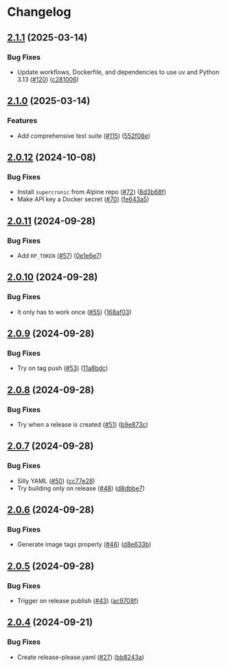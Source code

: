 # Changelog

## [2.1.1](https://github.com/MattKobayashi/amber-alert/compare/v2.1.0...v2.1.1) (2025-03-14)


### Bug Fixes

* Update workflows, Dockerfile, and dependencies to use uv and Python 3.13 ([#120](https://github.com/MattKobayashi/amber-alert/issues/120)) ([c281006](https://github.com/MattKobayashi/amber-alert/commit/c281006c5fd926e608f84bb7d529fd8d2c89c7e5))

## [2.1.0](https://github.com/MattKobayashi/amber-alert/compare/v2.0.12...v2.1.0) (2025-03-14)


### Features

* Add comprehensive test suite ([#115](https://github.com/MattKobayashi/amber-alert/issues/115)) ([552f08e](https://github.com/MattKobayashi/amber-alert/commit/552f08ef4989212b8ed86afbb25814974de3a3c9))

## [2.0.12](https://github.com/MattKobayashi/amber-alert/compare/v2.0.11...v2.0.12) (2024-10-08)


### Bug Fixes

* Install `supercronic` from Alpine repo ([#72](https://github.com/MattKobayashi/amber-alert/issues/72)) ([8d3b68f](https://github.com/MattKobayashi/amber-alert/commit/8d3b68f7590ed053a87e55a29eaf685ee58542e0))
* Make API key a Docker secret ([#70](https://github.com/MattKobayashi/amber-alert/issues/70)) ([fe643a5](https://github.com/MattKobayashi/amber-alert/commit/fe643a5741fad777fe83c860e6b905b2442e5cf0))

## [2.0.11](https://github.com/MattKobayashi/amber-alert/compare/v2.0.10...v2.0.11) (2024-09-28)


### Bug Fixes

* Add `RP_TOKEN` ([#57](https://github.com/MattKobayashi/amber-alert/issues/57)) ([0e1e6e7](https://github.com/MattKobayashi/amber-alert/commit/0e1e6e7db54c85cea3fe881d5d4e861cc5418bf5))

## [2.0.10](https://github.com/MattKobayashi/amber-alert/compare/v2.0.9...v2.0.10) (2024-09-28)


### Bug Fixes

* It only has to work once ([#55](https://github.com/MattKobayashi/amber-alert/issues/55)) ([168af03](https://github.com/MattKobayashi/amber-alert/commit/168af039ad9ea27f9e1da90eed0e32d9360a1191))

## [2.0.9](https://github.com/MattKobayashi/amber-alert/compare/v2.0.8...v2.0.9) (2024-09-28)


### Bug Fixes

* Try on tag push ([#53](https://github.com/MattKobayashi/amber-alert/issues/53)) ([11a8bdc](https://github.com/MattKobayashi/amber-alert/commit/11a8bdcf938e176893356d14f0c5808522e6a150))

## [2.0.8](https://github.com/MattKobayashi/amber-alert/compare/v2.0.7...v2.0.8) (2024-09-28)


### Bug Fixes

* Try when a release is created ([#51](https://github.com/MattKobayashi/amber-alert/issues/51)) ([b9e873c](https://github.com/MattKobayashi/amber-alert/commit/b9e873caa12b5a7bb477b6536dc2f924da9a7989))

## [2.0.7](https://github.com/MattKobayashi/amber-alert/compare/v2.0.6...v2.0.7) (2024-09-28)


### Bug Fixes

* Silly YAML ([#50](https://github.com/MattKobayashi/amber-alert/issues/50)) ([cc77e28](https://github.com/MattKobayashi/amber-alert/commit/cc77e280d5c6b84002e3fc1d25de4fb19dcd7928))
* Try building only on release ([#48](https://github.com/MattKobayashi/amber-alert/issues/48)) ([d8dbbe7](https://github.com/MattKobayashi/amber-alert/commit/d8dbbe7b704212afdf116fa18630a96f2a5ec9ce))

## [2.0.6](https://github.com/MattKobayashi/amber-alert/compare/v2.0.5...v2.0.6) (2024-09-28)


### Bug Fixes

* Generate image tags properly ([#46](https://github.com/MattKobayashi/amber-alert/issues/46)) ([d8e633b](https://github.com/MattKobayashi/amber-alert/commit/d8e633bf2d09d1c8c64cff696339d0f3e9fc0326))

## [2.0.5](https://github.com/MattKobayashi/amber-alert/compare/v2.0.4...v2.0.5) (2024-09-28)


### Bug Fixes

* Trigger on release publish ([#43](https://github.com/MattKobayashi/amber-alert/issues/43)) ([ac9708f](https://github.com/MattKobayashi/amber-alert/commit/ac9708f95f39e0ef213897bdacbea6932a50e7db))

## [2.0.4](https://github.com/MattKobayashi/amber-alert/compare/v2.0.3...v2.0.4) (2024-09-21)


### Bug Fixes

* Create release-please.yaml ([#27](https://github.com/MattKobayashi/amber-alert/issues/27)) ([bb8243a](https://github.com/MattKobayashi/amber-alert/commit/bb8243a28bb439846bb11414bcd5cb6e5451dafe))
